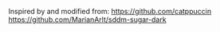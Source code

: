 Inspired by and modified from: 
https://github.com/catppuccin
https://github.com/MarianArlt/sddm-sugar-dark
